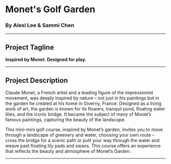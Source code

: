 # Monet's Golf Garden

### By Alexi Lee & Sammi Chen

---

## Project Tagline  
**Inspired by Monet. Designed for play.**

---

## Project Description  
Claude Monet, a French artist and a leading figure of the impressionist movement, was deeply inspired by nature – not just in his paintings but in the garden he created at his home in Giverny, France. Designed as a living work of art, the garden is known for its flowers, tranquil pond, floating water lilies, and the iconic bridge. It became the subject of many of Monet’s famous paintings, capturing the beauty of the landscape.

This mini-mini golf course, inspired by Monet’s garden, invites you to move through a landscape of greenery and water, choosing your own route – cross the bridge for a scenic path or putt your way through the water and weave past floating lily pads and swans. This course offers an experience that reflects the beauty and atmosphere of Monet’s Garden.

---
